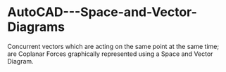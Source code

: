# AutoCAD---Space-and-Vector-Diagrams

Concurrent vectors which are acting on the same point at the same time; are Coplanar Forces graphically 
represented using a Space and Vector Diagram.
